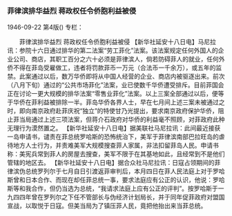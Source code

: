 ### 菲律滨排华益烈  蒋政权任令侨胞利益被侵

1946-09-22
第4版()
专栏：

　　菲律滨排华益烈
    蒋政权任令侨胞利益被侵
    【新华社延安十八日电】马尼拉讯：参院十六日通过排华的第二法案“劳工菲化”法案。该法案规定任何外国人的企业公司、商店，其职工百分之六十必须是菲律滨人，倘若防碍菲人的就业，任何外侨不得在菲岛受雇做工，违者将罚款菲币一万元（合法币一千余万），或五年的监禁。此案通过以后，数万华侨即将从中国人经营的企业、商店内被驱逐出来。前次（八月下旬）通过的“公共市场菲化”法案，业已使数千华侨遭受排斥。目前菲国会正在讨论一更大规模的排华法案“零售业菲化”法案。以上三案全部通过以后，便等于华侨在菲利益被排除一半。菲岛华侨各界人士，早在七月间上述三案未被通过之时，即向南京政府赴菲庆祝“独立”的特使甘乃光提出，要求南京政府保护华侨，阻止菲当局通过上述三项法案，但蒋介石政府对华侨的利益毫不照顾，对菲政府此种无理行为漠然置之。
    【新华社延安十八日电】据美联社马尼拉讯：此间最近接获一岛申请书，谴责在菲总统罗哈斯的恐怖统治下，美军于菲律滨南部巴拉旺岛的虐待地方人士行为，并责难美军大规模搜查菲人家属，非法扣留菲岛人民。申请书称：美宪兵常到菲人的房屋去搜查，美军不限于在其基地如此，且经常到不是他们管辖的地区去。
    【新华社延安十八日电】据合众社马尼拉讯：日寇占领期间的菲律滨伪总统罗列尔于七月自日引渡返菲审判后，本月四日在菲人民法庭上对于罗哈斯曾和日本合作、而现在却任菲总统一事，要求法庭应有公正的认识，他说：罗哈斯等和我合作，但仍当选为总统，“我请求法庭上应有公正的评判”。按罗哈斯于一九四四年曾在罗列尔之下任不管部长与伪经济计划局长，并于同年促菲政府对盟国宣战，以取悦于日寇。但美当局为了镇压菲人民，竟把他抬出来当菲总统。
